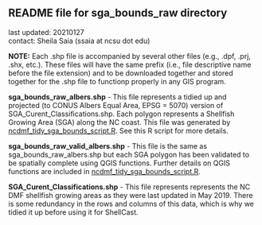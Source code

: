 ## README file for sga_bounds_raw directory ##

last updated: 20210127<br/>
contact: Sheila Saia (ssaia at ncsu dot edu)

**NOTE:** Each .shp file is accompanied by several other files (e.g., .dpf, .prj, .shx, etc.). These files will have the same prefix (i.e., file descriptive name before the file extension) and to be downloaded together and stored together for the .shp file to functionp properly in any GIS program.

**sga_bounds_raw_albers.shp** - This file represents a tidied up and projected (to CONUS Albers Equal Area, EPSG = 5070) version of SGA_Curent_Classifications.shp. Each polygon represents a Shellfish Growing Area (SGA) along the NC coast. This file was generated by [ncdmf_tidy_sga_bounds_script.R](/analysis/ncdmf_tidy_sga_bounds_script.R). See this R script for more details.

**sga_bounds_raw_valid_albers.shp** - This file is the same as sga_bounds_raw_albers.shp but each SGA polygon has been validated to be spatially complete using QGIS functions. Further details on QGIS functions are included in [ncdmf_tidy_sga_bounds_script.R](/analysis/ncdmf_tidy_sga_bounds_script.R).

**SGA_Curent_Classifications.shp** - This file represents represents the NC DMF shellfish growing areas as they were last updated in May 2019. There is some redundancy in the rows and columns of this data, which is why we tidied it up before using it for ShellCast.
